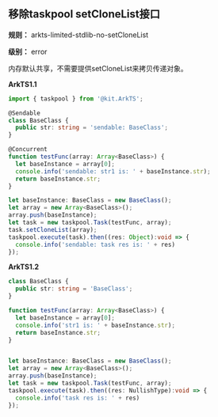 ## 移除taskpool setCloneList接口

**规则：** arkts-limited-stdlib-no-setCloneList

**级别：** error

内存默认共享，不需要提供setCloneList来拷贝传递对象。

**ArkTS1.1**
```typescript
import { taskpool } from '@kit.ArkTS';

@Sendable
class BaseClass {
  public str: string = 'sendable: BaseClass';
}

@Concurrent
function testFunc(array: Array<BaseClass>) {
  let baseInstance = array[0];
  console.info('sendable: str1 is: ' + baseInstance.str);
  return baseInstance.str;
}

let baseInstance: BaseClass = new BaseClass();
let array = new Array<BaseClass>();
array.push(baseInstance);
let task = new taskpool.Task(testFunc, array);
task.setCloneList(array);
taskpool.execute(task).then((res: Object):void => {
  console.info('sendable: task res is: ' + res)
});
```

**ArkTS1.2**
```typescript
class BaseClass {
  public str: string = 'BaseClass';
}

function testFunc(array: Array<BaseClass>) {
  let baseInstance = array[0];
  console.info('str1 is: ' + baseInstance.str);
  return baseInstance.str;
}


let baseInstance: BaseClass = new BaseClass();
let array = new Array<BaseClass>();
array.push(baseInstance);
let task = new taskpool.Task(testFunc, array);
taskpool.execute(task).then((res: NullishType):void => {
  console.info('task res is: ' + res)
});
```

